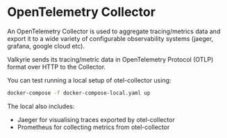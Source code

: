 # OpenTelemetry Collector

An OpenTelemetry Collector is used to aggregate tracing/metrics data and export it to a wide variety of configurable
observability systems (jaeger, grafana, google cloud etc).

Valkyrie sends its tracing/metric data in OpenTelemetry Protocol (OTLP) format over HTTP to the Collector.

You can test running a local setup of otel-collector using:

```bash
docker-compose -f docker-compose-local.yaml up
```

The local also includes:

* Jaeger for visualising traces exported by otel-collector
* Prometheus for collecting metrics from otel-collector

